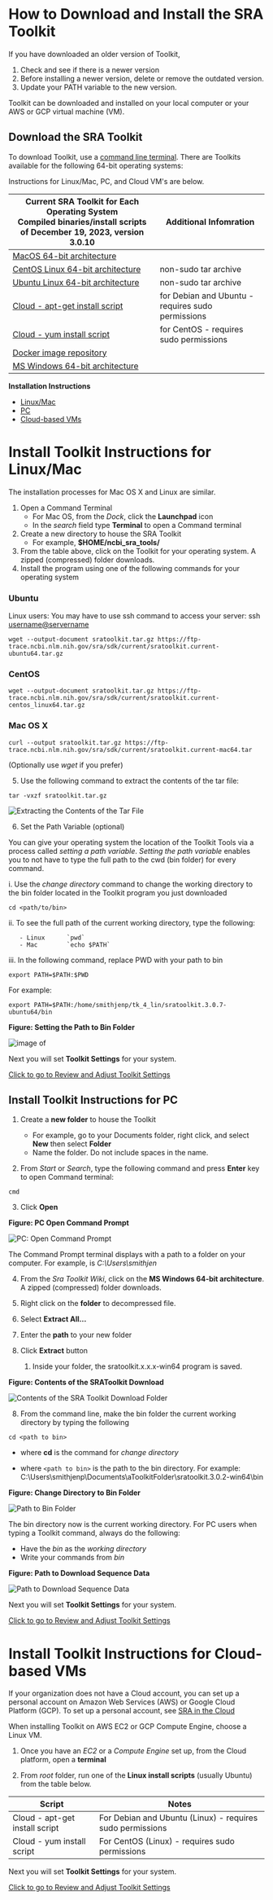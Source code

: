 # How to Download and Install the SRA Toolkit 

If you have downloaded an older version of Toolkit, 
1. Check and see if there is a newer version
2. Before installing a newer version, delete or remove the outdated version.
3. Update your PATH variable to the new version.

Toolkit can be downloaded and installed on your local computer or your AWS or GCP virtual machine (VM).   

## Download the SRA Toolkit 

To download Toolkit, use a [command line terminal](how_to_CLI.md). There are Toolkits available for the following 64-bit operating systems: 

 Instructions for Linux/Mac, PC, and Cloud VM's are below.


| Current SRA Toolkit for Each Operating System <br> Compiled binaries/install scripts of December 19, 2023, version 3.0.10 | Additional Infomration |
| --- | --- | 
| [MacOS 64-bit architecture](https://ftp-trace.ncbi.nlm.nih.gov/sra/sdk/3.0.2/sratoolkit.3.0.2-mac64.tar.gz)  |   |
| [CentOS Linux 64-bit architecture](https://ftp-trace.ncbi.nlm.nih.gov/sra/sdk/3.0.2/sratoolkit.3.0.2-centos_linux64.tar.gz)     | non-sudo tar archive  | 
| [Ubuntu Linux 64-bit architecture](https://ftp-trace.ncbi.nlm.nih.gov/sra/sdk/3.0.2/sratoolkit.3.0.2-ubuntu64.tar.gz)    | non-sudo tar archive  | 
| [Cloud - apt-get install script](https://ftp-trace.ncbi.nlm.nih.gov/sra/sdk/3.0.2/setup-apt.sh)    | for Debian and Ubuntu - requires sudo permissions  | 
| [Cloud - yum install script](https://ftp-trace.ncbi.nlm.nih.gov/sra/sdk/3.0.2/setup-yum.sh)   | for CentOS - requires sudo permissions  | 
| [Docker image repository](https://hub.docker.com/r/ncbi/sra-tools)   |   | 
| [MS Windows 64-bit architecture](https://ftp-trace.ncbi.nlm.nih.gov/sra/sdk/3.0.2/sratoolkit.3.0.2-win64.zip) |   |  

**Installation Instructions**
* [Linux/Mac](#-Install-Toolkit-Instructions-for-Linux/Mac)
* [PC](#-Install-Toolkit-Instructions-for-Linux/Mac) 
* [Cloud-based VMs](#-Install-Toolkit-Instructions-for-Cloud/-based-VMs) 

# Install Toolkit Instructions for Linux/Mac 

The installation processes for Mac OS X and Linux are similar. 

1. Open a Command Terminal
    - For Mac OS, from the _Dock_, click the **Launchpad** icon
    - In the _search_ field type **Terminal** to open a Command terminal
2. Create a new directory to house the SRA Toolkit
    - For example, **$HOME/ncbi_sra_tools/**
3. From the table above, click on the Toolkit for your operating system.  A zipped (compressed) folder downloads.
4. Install the program using one of the following commands for your operating system 

### **Ubuntu** 

Linux users: You may have to use ssh command to access your server: ssh <username@servername>

   `wget --output-document sratoolkit.tar.gz https://ftp-trace.ncbi.nlm.nih.gov/sra/sdk/current/sratoolkit.current-ubuntu64.tar.gz`

### **CentOS**

`wget --output-document sratoolkit.tar.gz https://ftp-trace.ncbi.nlm.nih.gov/sra/sdk/current/sratoolkit.current-centos_linux64.tar.gz`

### **Mac OS X**

`curl --output sratoolkit.tar.gz https://ftp-trace.ncbi.nlm.nih.gov/sra/sdk/current/sratoolkit.current-mac64.tar`

(Optionally use _wget_ if you prefer) 

5. Use the following command to extract the contents of the tar file: 

`tar -vxzf sratoolkit.tar.gz`

![Extracting the Contents of the Tar File](images/01/downloadingTK.png)



6. Set the Path Variable (optional)

You can give your operating system the location of the Toolkit Tools via a process called _setting a path variable_. _Setting the path variable_  enables you to not have to type the full path to the cwd (bin folder) for every command.

   i. Use the _change directory_ command to change the working directory to the bin folder located in the Toolkit program you just downloaded
  
`cd <path/to/bin>`

   ii. To see the full path of the current working directory, type the following:

       - Linux 		`pwd`
       - Mac 	  	`echo $PATH`

   iii.  In the following command, replace PWD with your path to bin 

    

`export PATH=$PATH:$PWD`

For example: 

`export PATH=$PATH:/home/smithjenp/tk_4_lin/sratoolkit.3.0.7-ubuntu64/bin` 

**Figure: Setting the Path to Bin Folder**

![image of ](images/01/exportpath.png)

Next you will set **Toolkit Settings** for your system. 

[Click to go to Review and Adjust Toolkit Settings](02.-Review-and-Adjust-Toolkit-Settings.html)

## Install Toolkit Instructions for PC
1. Create a **new folder** to house the Toolkit  
   - For example, go to your Documents folder, right click, and select **New** then select **Folder**
   - Name the folder. Do not include spaces in the name.  

2. From _Start_ or _Search_, type the following command and press **Enter** key to open Command terminal: 

`cmd` 

3. Click **Open**

**Figure: PC Open Command Prompt**

![PC: Open Command Prompt](images/01/commandprompt.png)

The Command Prompt terminal displays with a path to a folder on your computer. For example, is _C:\Users\smithjen_

4. From the _Sra Toolkit Wiki_, click on the **MS Windows 64-bit architecture**.  A zipped (compressed) folder downloads.  

5. Right click on the **folder** to decompressed file.
6. Select **Extract All…**

7. Enter the **path** to your new folder 

8. Click **Extract** button 
   1. Inside your folder, the sratoolkit.x.x.x-win64 program is saved.

**Figure: Contents of the SRAToolkit Download**

![Contents of the SRA Toolkit Download Folder](images/01/binfolder.png)

8. From the command line, make the bin folder the current working directory by typing the following 

`cd <path to bin>` 

 - where **cd** is the command for _change directory_ 

 - where `<path to bin>` is the path to the bin directory. For example: <br>  C:\Users\smithjenp\Documents\aToolkitFolder\sratoolkit.3.0.2-win64\bin

**Figure: Change Directory to Bin Folder**

![Path to Bin Folder](images/01/bin_is_cwd.png)

The bin directory now is the current working directory. For PC users when typing a Toolkit command, always do the following:  

- Have the _bin_ as the _working directory_ 
- Write your commands from _bin_

**Figure: Path to Download Sequence Data**

![Path to Download Sequence Data](images/01/writecommandsfrombin.png)

Next you will set **Toolkit Settings** for your system.
 

[Click to go to Review and Adjust Toolkit Settings](02.-Review-and-Adjust-Toolkit-Settings.html)

# Install Toolkit Instructions for Cloud-based VMs

If your organization does not have a Cloud account, you can set up a personal account on Amazon Web Services (AWS) or Google Cloud Platform (GCP). To set up a personal account, see [SRA in the Cloud](https://www.ncbi.nlm.nih.gov/sra/docs/sra-cloud/)


When installing Toolkit on AWS EC2 or GCP Compute Engine, choose a Linux VM. 

1. Once you have an _EC2_ or a _Compute Engine_ set up, from the Cloud platform, open a **terminal** 

2. From _root_ folder, run one of the **Linux install scripts** (usually Ubuntu) from the table below.

| Script | Notes | 
| --- | --- | 
| Cloud - apt-get install script   | For Debian and Ubuntu (Linux) - requires sudo permissions  | 
| Cloud - yum install script  | For CentOS (Linux) - requires sudo permissions  | 

Next you will set **Toolkit Settings** for your system.

[Click to go to Review and Adjust Toolkit Settings](02.-Review-and-Adjust-Toolkit-Settings.html)
